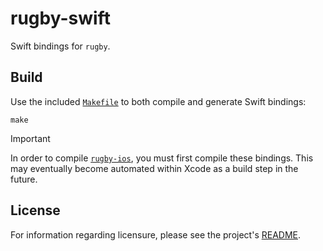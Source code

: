 # rugby-swift

Swift bindings for `rugby`.

## Build

Use the included [`Makefile`](./Makefile) to both compile and generate Swift
bindings:

```
make
```

> [!IMPORTANT]
>
> In order to compile [`rugby-ios`](../../apps/ios), you must first compile
> these bindings. This may eventually become automated within Xcode as a build
> step in the future.

## License

For information regarding licensure, please see the project's [README][license].

<!-- Reference-style links -->
[license]: /README.md#license
